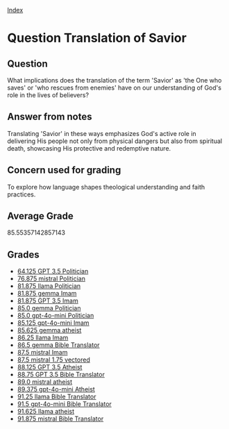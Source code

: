 
[Index](../../index.md)
# Question Translation of Savior
## Question
What implications does the translation of the term 'Savior' as 'the One who saves' or 'who rescues from enemies' have on our understanding of God's role in the lives of believers?

## Answer from notes
Translating 'Savior' in these ways emphasizes God's active role in delivering His people not only from physical dangers but also from spiritual death, showcasing His protective and redemptive nature.

## Concern used for grading
To explore how language shapes theological understanding and faith practices.

## Average Grade
85.55357142857143

## Grades
 * [64.125 GPT 3.5 Politician](../answers/GPT_3.5_Politician/Translation_of_Savior.md)
 * [76.875 mistral Politician](../answers/mistral_Politician/Translation_of_Savior.md)
 * [81.875 llama Politician](../answers/llama_Politician/Translation_of_Savior.md)
 * [81.875 gemma Imam](../answers/gemma_Imam/Translation_of_Savior.md)
 * [81.875 GPT 3.5 Imam](../answers/GPT_3.5_Imam/Translation_of_Savior.md)
 * [85.0 gemma Politician](../answers/gemma_Politician/Translation_of_Savior.md)
 * [85.0 gpt-4o-mini Politician](../answers/gpt-4o-mini_Politician/Translation_of_Savior.md)
 * [85.125 gpt-4o-mini Imam](../answers/gpt-4o-mini_Imam/Translation_of_Savior.md)
 * [85.625 gemma atheist](../answers/gemma_atheist/Translation_of_Savior.md)
 * [86.25 llama Imam](../answers/llama_Imam/Translation_of_Savior.md)
 * [86.5 gemma Bible Translator](../answers/gemma_Bible_Translator/Translation_of_Savior.md)
 * [87.5 mistral Imam](../answers/mistral_Imam/Translation_of_Savior.md)
 * [87.5 mistral 1.75 vectored](../answers/mistral_1.75_vectored/Translation_of_Savior.md)
 * [88.125 GPT 3.5 Atheist](../answers/GPT_3.5_Atheist/Translation_of_Savior.md)
 * [88.75 GPT 3.5 Bible Translator](../answers/GPT_3.5_Bible_Translator/Translation_of_Savior.md)
 * [89.0 mistral atheist](../answers/mistral_atheist/Translation_of_Savior.md)
 * [89.375 gpt-4o-mini Atheist](../answers/gpt-4o-mini_Atheist/Translation_of_Savior.md)
 * [91.25 llama Bible Translator](../answers/llama_Bible_Translator/Translation_of_Savior.md)
 * [91.5 gpt-4o-mini Bible Translator](../answers/gpt-4o-mini_Bible_Translator/Translation_of_Savior.md)
 * [91.625 llama atheist](../answers/llama_atheist/Translation_of_Savior.md)
 * [91.875 mistral Bible Translator](../answers/mistral_Bible_Translator/Translation_of_Savior.md)
